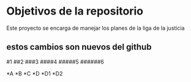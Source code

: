 # Objetivos de la repositorio

Este proyecto se encarga de manejar los planes de la liga de la justicia


## estos cambios son nuevos del github


#1
##2
###3
####4
#####5
######6

*A
*B
*C
*D
  *D1
  *D2
  
  

